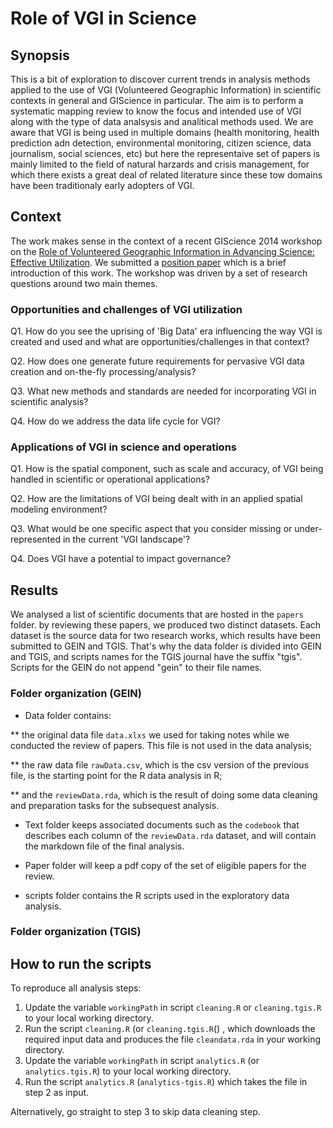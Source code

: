 # Role of VGI in Science

## Synopsis
This is a bit of exploration to discover current trends in analysis methods applied to the use of VGI (Volunteered Geographic Information) in scientific contexts in general and GIScience in particular. The aim is to perform a systematic mapping review to know the focus and intended use of VGI along with the type of data analsysis and analitical methods used. We are aware that VGI is being used in multiple domains (health monitoring, health prediction adn detection, environmental monitoring, citizen science, data journalism, social sciences, etc) but here the representaive set of papers is mainly limited to the field of natural harzards and crisis management, for which there exists a great deal of related literature since these tow domains have been traditionaly early adopters of VGI.

## Context

The work makes sense in the context of a recent GIScience 2014 workshop on the [Role of Volunteered Geographic Information in Advancing Science: Effective Utilization](http://web.ornl.gov/sci/gist/workshops/2014/index.shtml). We submitted a [position paper](https://web.ornl.gov/registration_resumes/GIScience@workshop-submitted.pdf) which is a brief introduction of this work. The workshop was driven by a set of research questions around two main themes. 

### Opportunities and challenges of VGI utilization

Q1. How do you see the uprising of 'Big Data' era influencing the way VGI is created and used and what are opportunities/challenges in that context?

Q2. How does one generate future requirements for pervasive VGI data creation and on-the-fly processing/analysis?

Q3. What new methods and standards are needed for incorporating VGI in scientific analysis?

Q4. How do we address the data life cycle for VGI?

 
### Applications of VGI in science and operations
 
Q1. How is the spatial component, such as scale and accuracy, of VGI being handled in scientific or operational applications?

Q2. How are the limitations of VGI being dealt with in an applied spatial modeling environment?

Q3. What would be one specific aspect that you consider missing or under-represented in the current 'VGI landscape'?

Q4. Does VGI have a potential to impact governance?

## Results

We analysed a list of scientific documents that are hosted in the `papers` folder. by reviewing these papers, we produced two distinct datasets. Each dataset is the source data for two research works, which results have been submitted to GEIN and TGIS. That's why the data folder is divided into GEIN and TGIS, and scripts names for the TGIS journal have the suffix "tgis". Scripts for the GEIN do not append "gein" to their file names. 

### Folder organization (GEIN)

* Data folder contains: 

** the original data file `data.xlxs` we used for taking notes while we conducted the review of papers. This file is not used in the data analysis; 

** the raw data file `rawData.csv`, which is the csv version of the previous file, is the starting point for the  R data analysis in R; 

** and the `reviewData.rda`, which is the result of doing some data cleaning and preparation tasks for the subsequest analysis.  

* Text folder keeps associated documents such as the `codebook` that describes each column of the `reviewData.rda` dataset, and will contain the markdown file of the final analysis.

* Paper folder will keep a pdf copy of the set of eligible papers for the review.

* scripts folder contains the R scripts used in the exploratory data analysis. 

### Folder organization (TGIS)

## How to run the scripts

To reproduce all analysis steps:

1. Update the variable `workingPath` in script `cleaning.R` or `cleaning.tgis.R` to your local working directory.
2. Run the script `cleaning.R` (or `cleaning.tgis.R`() , which downloads the required input data and produces the file `cleandata.rda` in your working directory.  
3. Update the variable `workingPath` in script `analytics.R` (or `analytics.tgis.R`) to your local working directory.
4. Run the script `analytics.R` (`analytics-tgis.R`) which takes the file in step 2 as input. 

Alternatively, go straight to step 3 to skip data cleaning step.

